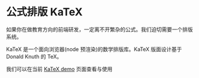 # 公式排版 KaTeX

如果你在做教育方向的前端研发，一定离不开繁杂的公式。我们迫切需要一个排版系统。

KaTeX 是一个面向浏览器(node 预渲染)的数学排版库。KaTeX 版面设计基于 Donald Knuth 的 TeX。

我们可以在当前 [KaTeX demo](https://wsafight.github.io/business-util/KaTex.html) 页面查看与使用